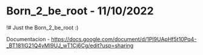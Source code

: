 # Born_2_be_root - 11/10/2022

!# Just the Born_2_be_root :)

Documentacion - https://docs.google.com/document/d/1PI9UApHf5t10Pq4-_BT181lG21Q4vMI9UJ_wT1Cj6Cg/edit?usp=sharing
